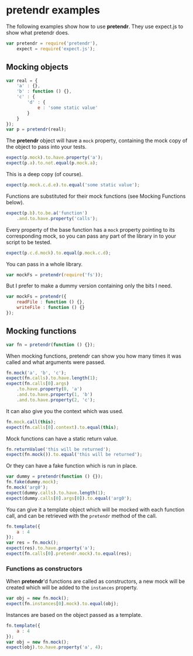 # pretendr examples #

The following examples show how to use **pretendr**. They use expect.js to show
what pretendr does.

````javascript
var pretendr = require('pretendr'),
	expect = require('expect.js');
````

## Mocking objects ##

````javascript
var real = {
	'a' : {},
	'b' : function () {},
	'c' : {
		'd' : {
			e : 'some static value'
		}
	}
});
var p = pretendr(real);
````

The **pretendr** object will have a `mock` property, containing the mock copy
of the object to pass into your tests.

````javascript
expect(p.mock).to.have.property('a');
expect(p.a).to.not.equal(p.mock.a);
````

This is a deep copy (of course).

````javascript
expect(p.mock.c.d.e).to.equal('some static value');
````

Functions are substituted for their mock functions (see Mocking Functions
below).

````javascript
expect(p.b).to.be.a('function')
	.and.to.have.property('calls');
````

Every property of the base function has a `mock` property pointing to its
corresponding mock, so you can pass any part of the library in to your script to
be tested.

````javascript
expect(p.c.d.mock).to.equal(p.mock.c.d);
````

You can pass in a whole library.

````javascript
var mockFs = pretendr(require('fs'));
````

But I prefer to make a dummy version containing only the bits I need.

````javascript
var mockFs = pretendr({
	readFile : function () {},
	writeFile : function () {}
});
````

## Mocking functions ##

````javascript
var fn = pretendr(function () {});
````

When mocking functions, pretendr can show you how many times it was called and
what arguments were passed.

````javascript
fn.mock('a', 'b', 'c');
expect(fn.calls).to.have.length(1);
expect(fn.calls[0].args)
	.to.have.property(0, 'a')
	.and.to.have.property(1, 'b')
	.and.to.have.property(2, 'c');
````

It can also give you the context which was used.

````javascript
fn.mock.call(this);
expect(fn.calls[0].context).to.equal(this);
````

Mock functions can have a static return value.

````javascript
fn.returnValue('this will be returned');
expect(fn.mock()).to.equal('this will be returned');
````

Or they can have a fake function which is run in place.

````javascript
var dummy = pretendr(function () {});
fn.fake(dummy.mock);
fn.mock('arg0');
expect(dummy.calls).to.have.length(1);
expect(dummy.calls[0].args[0]).to.equal('arg0');
````

You can give it a template object which will be mocked with each function call,
and can be retrieved with the `pretendr` method of the call.

````javascript
fn.template({
	a : 4
});
var res = fn.mock();
expect(res).to.have.property('a');
expect(fn.calls[0].pretendr.mock).to.equal(res);
````

### Functions as constructors ###

When **pretendr**'d functions are called as constructors, a new mock will be
created which will be added to the `instances` property.

````javascript
var obj = new fn.mock();
expect(fn.instances[0].mock).to.equal(obj);
````

Instances are based on the object passed as a template.

````javascript
fn.template({
	a : 4
});
var obj = new fn.mock();
expect(obj).to.have.property('a', 4);
````